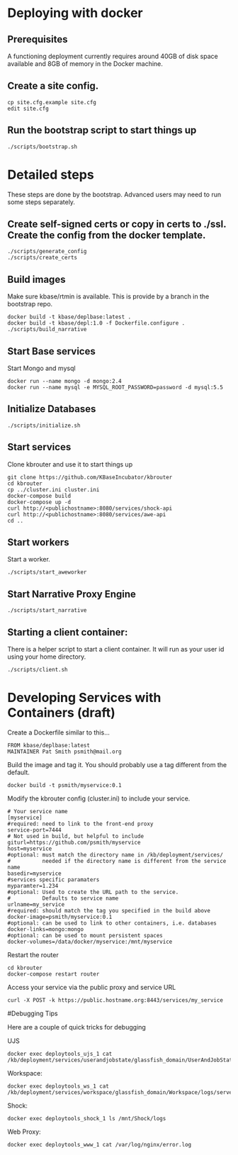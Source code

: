 # Deploying with docker

## Prerequisites

A functioning deployment currently requires around 40GB of disk space available and 8GB of memory in the Docker machine.

## Create a site config.

    cp site.cfg.example site.cfg
    edit site.cfg

## Run the bootstrap script to start things up

    ./scripts/bootstrap.sh

# Detailed steps

These steps are done by the bootstrap.  Advanced users may need to run some steps separately.

## Create self-signed certs or copy in certs to ./ssl.  Create the config from the docker template.

    ./scripts/generate_config
    ./scripts/create_certs

## Build images

Make sure kbase/rtmin is available. This is provide by a branch in the bootstrap repo.

    docker build -t kbase/deplbase:latest .
    docker build -t kbase/depl:1.0 -f Dockerfile.configure .
    ./scripts/build_narrative

## Start Base services

Start Mongo and mysql

    docker run --name mongo -d mongo:2.4
    docker run --name mysql -e MYSQL_ROOT_PASSWORD=password -d mysql:5.5

## Initialize Databases

    ./scripts/initialize.sh

## Start services

Clone kbrouter and use it to start things up

    git clone https://github.com/KBaseIncubator/kbrouter
    cd kbrouter
    cp ../cluster.ini cluster.ini
    docker-compose build
    docker-compose up -d
    curl http://<publichostname>:8080/services/shock-api
    curl http://<publichostname>:8080/services/awe-api
    cd ..

## Start workers

Start a worker.

    ./scripts/start_aweworker

## Start Narrative Proxy Engine

    ./scripts/start_narrative

## Starting a client container:

There is a helper script to start a client container.  It will run as your user id using your home directory.

    ./scripts/client.sh

# Developing Services with Containers (draft)

Create a Dockerfile similar to this...

    FROM kbase/deplbase:latest
    MAINTAINER Pat Smith psmith@mail.org

Build the image and tag it.  You should probably use a tag different from the default.

    docker build -t psmith/myservice:0.1

Modify the kbrouter config (cluster.ini) to include your service.

    # Your service name
    [myservice]
    #required: need to link to the front-end proxy
    service-port=7444
    # Not used in build, but helpful to include
    giturl=https://github.com/psmith/myservice
    host=myservice
    #optional: must match the directory name in /kb/deployment/services/
    #          needed if the directory name is different from the service name
    basedir=myservice
    #services specific paramaters
    myparamter=1.234
    #optional: Used to create the URL path to the service.
    #          Defaults to service name
    urlname=my_service
    #required: should match the tag you specified in the build above
    docker-image=psmith/myservice:0.1
    #optional: can be used to link to other containers, i.e. databases
    docker-links=mongo:mongo               
    #optional: can be used to mount persistent spaces
    docker-volumes=/data/docker/myservice:/mnt/myservice     

Restart the router

    cd kbrouter
    docker-compose restart router

Access your service via the public proxy and service URL

    curl -X POST -k https://public.hostname.org:8443/services/my_service

#Debugging Tips

Here are a couple of quick tricks for debugging

UJS

    docker exec deploytools_ujs_1 cat /kb/deployment/services/userandjobstate/glassfish_domain/UserAndJobState/logs/server.log

Workspace:

    docker exec deploytools_ws_1 cat /kb/deployment/services/workspace/glassfish_domain/Workspace/logs/server.log

Shock:

    docker exec deploytools_shock_1 ls /mnt/Shock/logs

Web Proxy:

    docker exec deploytools_www_1 cat /var/log/nginx/error.log
